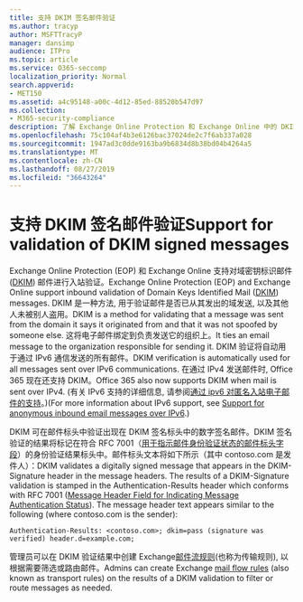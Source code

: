 ```yaml
---
title: 支持 DKIM 签名邮件验证
ms.author: tracyp
author: MSFTTracyP
manager: dansimp
audience: ITPro
ms.topic: article
ms.service: O365-seccomp
localization_priority: Normal
search.appverid:
- MET150
ms.assetid: a4c95148-a00c-4d12-85ed-88520b547d97
ms.collection:
- M365-security-compliance
description: 了解 Exchange Online Protection 和 Exchange Online 中的 DKIM 签名邮件验证
ms.openlocfilehash: 75c104af4b3e6126bac37024de2c7f6ab337a028
ms.sourcegitcommit: 1947ad3c0dde9163ba9b6834d8b38bd04b4264a5
ms.translationtype: MT
ms.contentlocale: zh-CN
ms.lasthandoff: 08/27/2019
ms.locfileid: "36643264"
---
```

# <a name="support-for-validation-of-dkim-signed-messages"></a><span data-ttu-id="44be4-103">支持 DKIM 签名邮件验证</span><span class="sxs-lookup"><span data-stu-id="44be4-103">Support for validation of DKIM signed messages</span></span>

<span data-ttu-id="44be4-104">Exchange Online Protection (EOP) 和 Exchange Online 支持对域密钥标识邮件 ([DKIM](https://www.rfc-editor.org/rfc/rfc6376.txt)) 邮件进行入站验证。</span><span class="sxs-lookup"><span data-stu-id="44be4-104">Exchange Online Protection (EOP) and Exchange Online support inbound validation of Domain Keys Identified Mail ([DKIM](https://www.rfc-editor.org/rfc/rfc6376.txt)) messages.</span></span> <span data-ttu-id="44be4-105">DKIM 是一种方法, 用于验证邮件是否已从其发出的域发送, 以及其他人未被别人盗用。</span><span class="sxs-lookup"><span data-stu-id="44be4-105">DKIM is a method for validating that a message was sent from the domain it says it originated from and that it was not spoofed by someone else.</span></span> <span data-ttu-id="44be4-106">这将电子邮件绑定到负责发送它的组织上。</span><span class="sxs-lookup"><span data-stu-id="44be4-106">It ties an email message to the organization responsible for sending it.</span></span> <span data-ttu-id="44be4-107">DKIM 验证将自动用于通过 IPv6 通信发送的所有邮件。</span><span class="sxs-lookup"><span data-stu-id="44be4-107">DKIM verification is automatically used for all messages sent over IPv6 communications.</span></span> <span data-ttu-id="44be4-108">在通过 IPv4 发送邮件时, Office 365 现在还支持 DKIM。</span><span class="sxs-lookup"><span data-stu-id="44be4-108">Office 365 also now supports DKIM when mail is sent over IPv4.</span></span> <span data-ttu-id="44be4-109">(有关 IPv6 支持的详细信息, 请参阅[通过 ipv6 对匿名入站电子邮件的支持](support-for-anonymous-inbound-email-messages-over-ipv6.md)。)</span><span class="sxs-lookup"><span data-stu-id="44be4-109">(For more information about IPv6 support, see [Support for anonymous inbound email messages over IPv6](support-for-anonymous-inbound-email-messages-over-ipv6.md).)</span></span>
  
<span data-ttu-id="44be4-p102">DKIM 可在邮件标头中验证出现在 DKIM 签名标头中的数字签名邮件。DKIM 签名验证的结果将标记在符合 RFC 7001（[用于指示邮件身份验证状态的邮件标头字段](https://www.rfc-editor.org/rfc/rfc7001.txt)）的身份验证结果标头中。邮件标头文本将如下所示（其中 contoso.com 是发件人）：</span><span class="sxs-lookup"><span data-stu-id="44be4-p102">DKIM validates a digitally signed message that appears in the DKIM-Signature header in the message headers. The results of a DKIM-Signature validation is stamped in the Authentication-Results header which conforms with RFC 7001 ([Message Header Field for Indicating Message Authentication Status](https://www.rfc-editor.org/rfc/rfc7001.txt)). The message header text appears similar to the following (where contoso.com is the sender):</span></span>
  
 `Authentication-Results: <contoso.com>; dkim=pass (signature was verified) header.d=example.com;`
  
<span data-ttu-id="44be4-113">管理员可以在 DKIM 验证结果中创建 Exchange[邮件流规则](http://technet.microsoft.com/library/743bd525-0ca2-426d-b76c-b4a052bc8886.aspx)(也称为传输规则), 以根据需要筛选或路由邮件。</span><span class="sxs-lookup"><span data-stu-id="44be4-113">Admins can create Exchange [mail flow rules](http://technet.microsoft.com/library/743bd525-0ca2-426d-b76c-b4a052bc8886.aspx) (also known as transport rules) on the results of a DKIM validation to filter or route messages as needed.</span></span> 
  

